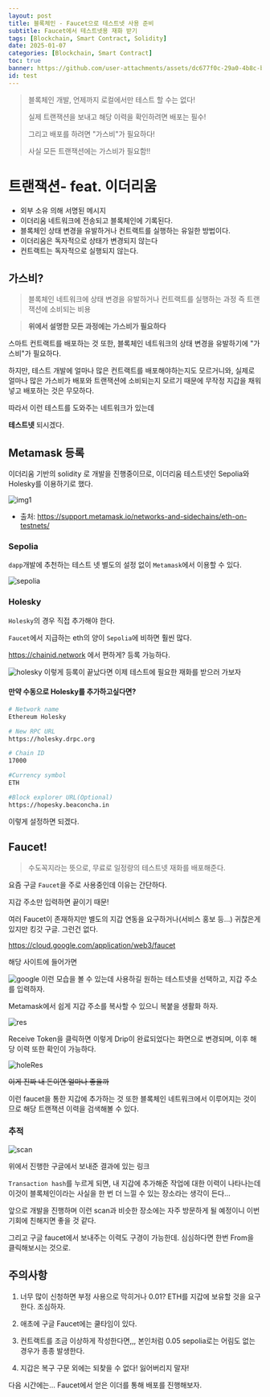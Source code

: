```yaml
---
layout: post
title: 블록체인 - Faucet으로 테스트넷 사용 준비
subtitle: Faucet에서 테스트넷용 재화 받기
tags: [Blockchain, Smart Contract, Solidity]
date: 2025-01-07
categories: [Blockchain, Smart Contract]
toc: true
banner: https://github.com/user-attachments/assets/dc677f0c-29a0-4b8c-b941-71c77afe7160
id: test
---
```


> 블록체인 개발, 언제까지 로컬에서만 테스트 할 수는 없다!
>
> 실제 트랜잭션을 보내고 해당 이력을 확인하려면 배포는 필수!
>
> 그리고 배포를 하려면 "가스비"가 필요하다!
>
> 사실 모든 트랜잭션에는 가스비가 필요함!!

# 트랜잭션- feat. 이더리움

- 외부 소유 의해 서명된 메시지
- 이더리움 네트워크에 전송되고 블록체인에 기록된다.
- 블록체인 상태 변경을 유발하거나 컨트랙트를 실행하는 유일한 방법이다.
- 이더리움은 독자적으로 상태가 변경되지 않는다
- 컨트랙트는 독자적으로 실행되지 않는다.

## 가스비?

> 블록체인 네트워크에 상태 변경을 유발하거나 컨트랙트를 실행하는 과정 즉 트랜잭션에 소비되는 비용

> **위에서 설명한 모든 과정에는 가스비가 필요하다**

스마트 컨트랙트를 배포하는 것 또한, 블록체인 네트워크의 상태 변경을 유발하기에 "가스비"가 필요하다.

하지만, 테스트 개발에 얼마나 많은 컨트랙트를 배포해야하는지도 모르거니와, 실제로 얼마나 많은 가스비가 배포와 트랜잭션에 소비되는지 모르기 때문에 무작정 지갑을 채워넣고 배포하는 것은 무모하다.

따라서 이런 테스트를 도와주는 네트워크가 있는데

**테스트넷** 되시겠다.

## Metamask 등록

이더리움 기반의 solidity 로 개발을 진행중이므로, 이더리움 테스트넷인 Sepolia와 Holesky를 이용하기로 했다.

![img1](https://github.com/user-attachments/assets/5b068cd4-2d38-415b-b5e2-9253fae5839b)

- 출처: https://support.metamask.io/networks-and-sidechains/eth-on-testnets/

### Sepolia

`dapp`개발에 추천하는 테스트 넷
별도의 설정 없이 `Metamask`에서 이용할 수 있다.

![sepolia](https://github.com/user-attachments/assets/2e61ea28-dd6f-4aa5-b274-4bb85ec33e4d)

### Holesky

`Holesky`의 경우 직접 추가해야 한다.

`Faucet`에서 지급하는 eth의 양이 `Sepolia`에 비하면 훨씬 많다.

https://chainid.network 에서 편하게? 등록 가능하다.

![holesky](https://github.com/user-attachments/assets/08f977e8-7903-486e-b7e4-926f89af296b)
이렇게 등록이 끝났다면 이제 테스트에 필요한 재화를 받으러 가보자

#### 만약 수동으로 Holesky를 추가하고싶다면?

```bash
# Network name
Ethereum Holesky

# New RPC URL
https://holesky.drpc.org

# Chain ID
17000

#Currency symbol
ETH

#Block explorer URL(Optional)
https://hopesky.beaconcha.in
```

이렇게 설정하면 되겠다.

## Faucet!

> 수도꼭지라는 뜻으로, 무료로 일정량의 테스트넷 재화를 배포해준다.

요즘 구글 `Faucet`을 주로 사용중인데 이유는 간단하다.

지갑 주소만 입력하면 끝이기 때문!

여러 Faucet이 존재하지만 별도의 지갑 연동을 요구하거나(서비스 홍보 등...) 귀찮은게 있지만 킹갓 구글. 그런건 없다.

https://cloud.google.com/application/web3/faucet

해당 사이트에 들어가면

![google](https://github.com/user-attachments/assets/21f3d259-5334-432a-8ffd-14fcf9aa2fa9)
이런 모습을 볼 수 있는데 사용하길 원하는 테스트넷을 선택하고, 지갑 주소를 입력하자.

Metamask에서 쉽게 지갑 주소를 복사할 수 있으니 복붙을 생활화 하자.

![res](https://github.com/user-attachments/assets/f6983e31-8ad3-410f-8339-2307a9697c42)

Receive Token을 클릭하면 이렇게 Drip이 완료되었다는 화면으로 변경되며, 이후 해당 이력 또한 확인이 가능하다.

![holeRes](https://github.com/user-attachments/assets/9621d98a-8c2d-4989-bb5e-d44763d0ccf1)

~~이게 진짜 내 돈이면 얼마나 좋을까~~

이런 faucet을 통한 지갑에 추가하는 것 또한 블록체인 네트워크에서 이루어지는 것이므로 해당 트랜잭션 이력을 검색해볼 수 있다.

### 추적

![scan](https://github.com/user-attachments/assets/5595caa9-0b3b-4fb7-a9a4-f976eca4ba6b)

위에서 진행한 구글에서 보내준 결과에 있는 링크

`Transaction hash`를 누르게 되면, 내 지갑에 추가해준 작업에 대한 이력이 나타나는데 이것이 블록체인이라는 사실을 한 번 더 느낄 수 있는 장소라는 생각이 든다...

앞으로 개발을 진행하며 이런 scan과 비슷한 장소에는 자주 방문하게 될 예정이니 이번 기회에 친해지면 좋을 것 같다.

그리고 구글 faucet에서 보내주는 이력도 구경이 가능한데. 심심하다면 한번 From을 클릭해보시는 것으로.

## 주의사항

1. 너무 많이 신청하면 부정 사용으로 막히거나 0.01? ETH를 지갑에 보유할 것을 요구한다. 조심하자.

2. 애초에 구글 Faucet에는 쿨타임이 있다.

3. 컨트랙트를 조금 이상하게 작성한다면,,, 본인처럼 0.05 sepolia로는 어림도 없는 경우가 종종 발생한다.

4. 지갑은 복구 구문 외에는 되찾을 수 없다! 잃어버리지 말자!

다음 시간에는... Faucet에서 얻은 이더를 통해 배포를 진행해보자.
